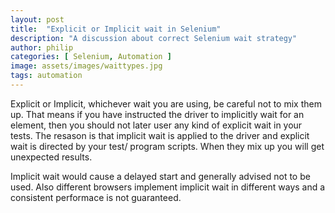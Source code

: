 ```yaml
---
layout: post
title:  "Explicit or Implicit wait in Selenium"
description: "A discussion about correct Selenium wait strategy"
author: philip
categories: [ Selenium, Automation ]
image: assets/images/waittypes.jpg
tags: automation
---
```


Explicit or Implicit, whichever wait you are using, be careful not to mix them up. That means if you have instructed the driver to implicitly wait for an element, then you should not later user any kind of explicit wait in your tests. The resason is that implicit wait is applied to the driver and explicit wait is directed by your test/ program scripts. When they mix up you will get unexpected results. 

Implicit wait would cause a delayed start and generally advised not to be used. Also different browsers implement implicit wait in different ways and a consistent performace is not guaranteed. 

